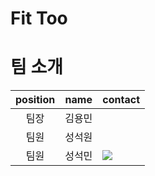 # Fit Too

# 팀 소개

| position |  name  | contact |
| :--: | :----:| :------------------------------------------------------------------------------------------------------------------------------------------------------------------------- |
| 팀장 | 김용민 | <a href="" target="_blank"></a>       |
| 팀원 | 성석원 | <a href="" target="_blank"></a>       |
| 팀원 | 성석민 | <a href="https://www.instagram.com/sungstonemin/" target="_blank"><img src="https://img.shields.io/badge/sungseokmin-003399?style=for-the-badge&logo=Instagram&logoColor=white"/></a> |